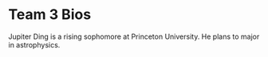 Team 3 Bios
============

Jupiter Ding is a rising sophomore at Princeton University. He plans to major in astrophysics.
